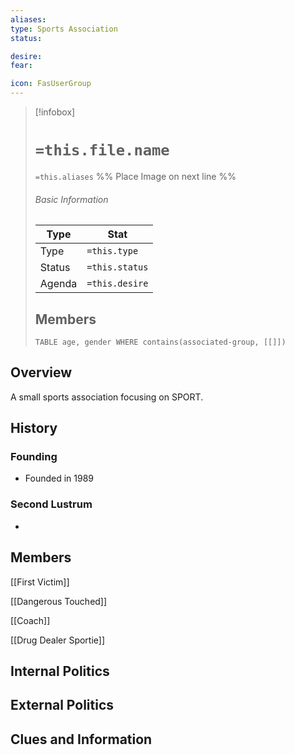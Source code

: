 ```yaml
---
aliases: 
type: Sports Association
status:

desire:
fear:

icon: FasUserGroup
---
```


> [!infobox]
> # `=this.file.name`
> `=this.aliases`
> %% Place Image on next line %%
> ###### Basic Information
> Type |  Stat |
> ---|---|
> Type | `=this.type` |
> Status | `=this.status` |
> Agenda | `=this.desire` |
> ## Members
>```dataview 
>TABLE age, gender WHERE contains(associated-group, [[]]) 
>```
## Overview
A small sports association focusing on SPORT. 

## History
### Founding
- Founded in 1989
### Second Lustrum
- 

## Members
[[First Victim]]

[[Dangerous Touched]]

[[Coach]]

[[Drug Dealer Sportie]]



## Internal Politics

## External Politics

## Clues and Information

